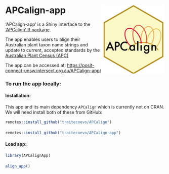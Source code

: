 
<!-- README.md is generated from README.Rmd. Please edit that file -->

# APCalign-app <img src="inst/APCalign_hex_2.svg" align="right" width="200"/>

<!-- badges: start -->
<!-- badges: end -->

‘APCalign-app’ is a Shiny interface to the [‘APCalign’ R
package](https://traitecoevo.github.io/APCalign/).

The app enables users to align their Australian plant taxon name strings
and update to current, accepted standards by the [Australian Plant
Census (APC)](Australian%20Plant%20Census%20(APC))

The app can be accessed at:
<https://posit-connect-unsw.intersect.org.au/APCalign-app/>

### To run the app locally:

#### Installation:

This app and its main dependency `APCalign` which is currently not on
CRAN. We will need install both of these from GitHub:

``` r
remotes::install_github("traitecoevo/APCalign")

remotes::install_github("traitecoevo/APCalign-app")
```

#### Load app:

``` r
library(APCalignApp)

align_app()
```
